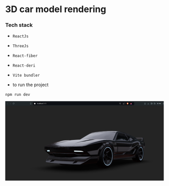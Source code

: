 # 3D car model rendering

### Tech stack
- ```ReactJs```
- ```ThreeJs```
- ```React-fiber```
- ```React-deri```
- ```Vite bundler```

- to run the project
```
npm run dev 
```


![car](<Screenshot 2024-08-02 204345.png>)